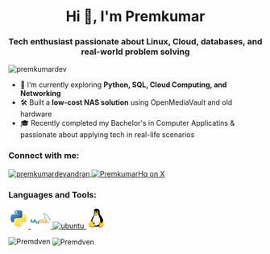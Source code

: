 <h1 align="center">Hi 👋, I'm Premkumar</h1>
<h3 align="center">Tech enthusiast passionate about Linux, Cloud, databases, and real-world problem solving</h3>

<p align="left"> <img src="https://komarev.com/ghpvc/?username=premkumardev&label=Profile%20views&color=0e75b6&style=flat" alt="premkumardev" /> </p>

- 🌱 I’m currently exploring **Python, SQL, Cloud Computing, and Networking**  
- 🛠️ Built a **low-cost NAS solution** using OpenMediaVault and old hardware  
- 🎓 Recently completed my Bachelor's in Computer Applicatins & passionate about applying tech in real-life scenarios  
  

<h3 align="left">Connect with me:</h3>
<p align="left">
<a href="https://www.linkedin.com/in/premkumardevandran" target="blank">
  <img align="center" src="https://raw.githubusercontent.com/rahuldkjain/github-profile-readme-generator/master/src/images/icons/Social/linked-in-alt.svg" alt="premkumardevandran" height="30" width="40" />
</a>
<a href="https://x.com/PremkumarHq" target="blank">
  <img align="center" src="https://raw.githubusercontent.com/rahuldkjain/github-profile-readme-generator/master/src/images/icons/Social/twitter.svg" alt="PremkumarHq on X" height="30" width="40" />
</a>
</p>


<h3 align="left">Languages and Tools:</h3>
<p align="left"> 
<a href="https://www.python.org/" target="_blank" rel="noreferrer"> <img src="https://raw.githubusercontent.com/devicons/devicon/master/icons/python/python-original.svg" alt="python" width="40" height="40"/> </a> 
<a href="https://www.mysql.com/" target="_blank" rel="noreferrer"> <img src="https://raw.githubusercontent.com/devicons/devicon/master/icons/mysql/mysql-original-wordmark.svg" alt="mysql" width="40" height="40"/> </a> 
<a href="https://ubuntu.com/" target="_blank" rel="noreferrer"> <img src="https://assets.ubuntu.com/v1/82818827-CoF_white.svg" alt="ubuntu" width="40" height="40"/> </a> 
<a href="https://www.linux.org/" target="_blank" rel="noreferrer"> <img src="https://raw.githubusercontent.com/devicons/devicon/master/icons/linux/linux-original.svg" alt="linux" width="40" height="40"/> </a> 
</p>

<p><img align="left" src="https://github-readme-stats.vercel.app/api/top-langs?username=Premdven&show_icons=true&locale=en&layout=compact" alt="Premdven" /></p>

<p>&nbsp;<img align="center" src="https://github-readme-stats.vercel.app/api?username=Premdven&show_icons=true&locale=en" alt="Premdven" /></p>
